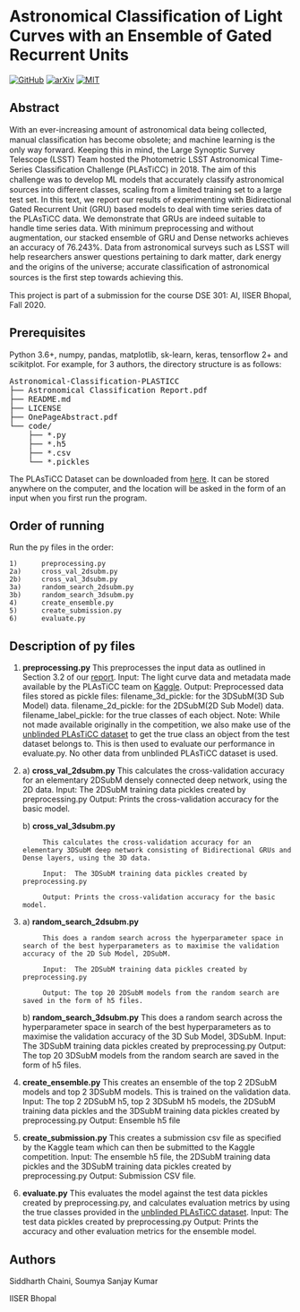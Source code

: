 # Astronomical Classiﬁcation of Light Curves with an Ensemble of Gated Recurrent Units

[![GitHub](https://img.shields.io/badge/GitHub--black?logo=github&style=social)](https://github.com/AKnightWing/Astronomical-Classification-PLASTICC) 
[![arXiv](https://img.shields.io/badge/arxiv-astro--ph%2F2006.12333-red)](https://arxiv.org/abs/2006.12333) 
[![MIT](https://img.shields.io/github/license/aknightwing/Astronomical-Classification-PLASTICC)](https://choosealicense.com/licenses/mit) 


## Abstract
With an ever-increasing amount of astronomical data being collected, manual classiﬁcation has become obsolete; and machine learning is the only way forward. Keeping this in mind, the Large Synoptic Survey Telescope (LSST) Team hosted the Photometric LSST Astronomical Time-Series Classiﬁcation Challenge (PLAsTiCC) in 2018. The aim of this challenge was to develop ML models that accurately classify astronomical sources into diﬀerent classes, scaling from a limited training set to a large test set. In this text, we report our results of experimenting with Bidirectional Gated Recurrent Unit (GRU) based models to deal with time series data of the PLAsTiCC data. We demonstrate that GRUs are indeed suitable to handle time series data. With minimum preprocessing and without augmentation, our stacked ensemble of GRU and Dense networks achieves an accuracy of 76.243%. Data from astronomical surveys such as LSST will help researchers answer questions pertaining to dark matter, dark energy and the origins of the universe; accurate classiﬁcation of astronomical sources is the ﬁrst step towards achieving this.

This project is part of a submission for the course DSE 301: AI, IISER Bhopal, Fall 2020.

## Prerequisites

Python 3.6+, numpy, pandas, matplotlib, sk-learn, keras, tensorflow 2+ and scikitplot. 
For example, for 3 authors, the directory structure is as follows:
<pre>
Astronomical-Classification-PLASTICC
├── Astronomical Classification Report.pdf
├── README.md	
├── LICENSE		
├── OnePageAbstract.pdf		
└── code/
    ├── *.py
    ├── *.h5
    ├── *.csv
    └── *.pickles
</pre>

The PLAsTiCC Dataset can be downloaded from [here](https://www.kaggle.com/c/PLAsTiCC-2018/data). It can be stored anywhere on the computer, and the location will be asked in the form of an input when you first run the program.

## Order of running
Run the py files in the order: 
```
1)      preprocessing.py
2a)     cross_val_2dsubm.py
2b)     cross_val_3dsubm.py
3a)     random_search_2dsubm.py
3b)     random_search_3dsubm.py
4)      create_ensemble.py
5)      create_submission.py
6)      evaluate.py
```

## Description of py files
1) **preprocessing.py**
            This preprocesses the input data as outlined in Section 3.2 of our [report](https://arxiv.org/abs/2006.12333). 
            Input: The light curve data and metadata made available by the PLAsTiCC team on [Kaggle](https://www.kaggle.com/c/PLAsTiCC-2018/data).
            Output: Preprocessed data files stored as pickle files:
                filename_3d_pickle: for the 3DSubM(3D Sub Model) data.
                filename_2d_pickle: for the 2DSubM(2D Sub Model) data.
                filename_label_pickle: for the true classes of each object.
            Note: While not made available originally in the competition, we also make use of the [unblinded PLAsTiCC dataset](https://zenodo.org/record/2539456) to get the true class an object from the test dataset belongs to. This is then used to evaluate our performance in evaluate.py. No other data from unblinded PLAsTiCC dataset is used.

2)
    a) **cross_val_2dsubm.py**
            This calculates the cross-validation accuracy for an elementary 2DSubM densely connected deep network, using the 2D data.
            Input:  The 2DSubM training data pickles created by preprocessing.py
            Output: Prints the cross-validation accuracy for the basic model.

    b) **cross_val_3dsubm.py**
            
            This calculates the cross-validation accuracy for an elementary 3DSubM deep network consisting of Bidirectional GRUs and Dense layers, using the 3D data.
            
            Input:  The 3DSubM training data pickles created by preprocessing.py
            
            Output: Prints the cross-validation accuracy for the basic model.

3)
    a) **random_search_2dsubm.py**
            
            This does a random search across the hyperparameter space in search of the best hyperparameters as to maximise the validation accuracy of the 2D Sub Model, 2DSubM.
            
            Input:  The 2DSubM training data pickles created by preprocessing.py
            
            Output: The top 20 2DSubM models from the random search are saved in the form of h5 files.
            
    b) **random_search_3dsubm.py**
            This does a random search across the hyperparameter space in search of the best hyperparameters as to maximise the validation accuracy of the 3D Sub Model, 3DSubM.
            Input:  The 3DSubM training data pickles created by preprocessing.py
            Output: The top 20 3DSubM models from the random search are saved in the form of h5 files.

4) **create_ensemble.py**
            This creates an ensemble of the top 2 2DSubM models and top 2 3DSubM models. This is trained on the validation data.
            Input: The top 2 2DSubM h5, top 2 3DSubM h5 models, the 2DSubM training data pickles and the 3DSubM training data pickles created by preprocessing.py
            Output: Ensemble h5 file

5) **create_submission.py**
            This creates a submission csv file as specified by the Kaggle team which can then be submitted to the Kaggle competition. 
            Input: The ensemble h5 file, the 2DSubM training data pickles and the 3DSubM training data pickles created by preprocessing.py
            Output: Submission CSV file.

6) **evaluate.py**
            This evaluates the model against the test data pickles created by preprocessing.py, and calculates evaluation metrics by using the true classes provided in the [unblinded PLAsTiCC dataset](https://zenodo.org/record/2539456).
            Input: The test data pickles created by preprocessing.py
            Output: Prints the accuracy and other evaluation metrics for the ensemble model.

## Authors
Siddharth Chaini, Soumya Sanjay Kumar

IISER Bhopal

